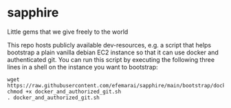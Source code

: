 # sapphire
Little gems that we give freely to the world

This repo hosts publicly available dev-resources, e.g. a script that helps bootstrap a plain vanilla debian EC2 instance so that it can use docker and authenticated git. You can run this script by executing the following three lines in a shell on the instance you want to bootstrap:

```
wget https://raw.githubusercontent.com/efemarai/sapphire/main/bootstrap/docker_and_authorized_git.sh
chmod +x docker_and_authorized_git.sh
. docker_and_authorized_git.sh
```

